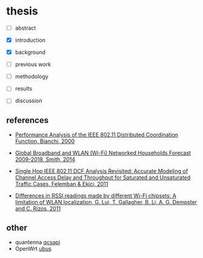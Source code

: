 # thesis

 - [ ] abstract
 - [x] introduction
 - [x] background
 - [ ] previous work
 - [ ] methodology
 - [ ] results
 - [ ] discussion
 

## references

 - [Performance Analysis of the IEEE 802.11 Distributed
Coordination Function, Bianchi, 2000](http://omikron.eit.lth.se/ETSN01/ETSN012015/papers/bianchi2000performance.pdf)

 - [Global Broadband and WLAN (Wi-Fi) Networked Households Forecast 2009-2018, Smith, 2014](https://www.strategyanalytics.com/access-services/service-providers/service-providers-strategies/reports/report-detail/global-broadband-and-wlan-(wi-fi)-networked-households-forecast-2009-2018)

 - [Single Hop IEEE 802.11 DCF Analysis Revisited:
Accurate Modeling of Channel Access Delay and
Throughput for Saturated and
Unsaturated Traffic Cases, Felemban & Ekici, 2011](https://sci-hub.tw/10.1109/twc.2011.072511.101227)

 - [Differences in RSSI readings made by different Wi-Fi chipsets: A limitation of WLAN localization, G. Lui, T. Gallagher, B. Li, A. G. Dempster and C. Rizos, 2011](https://sci-hub.tw/10.1109/ICL-GNSS.2011.5955283)

## other

 - quantenna [qcsapi](https://github.com/Noltari/qcsapi)
 - OpenWrt [ubus](https://openwrt.org/docs/techref/ubus)
